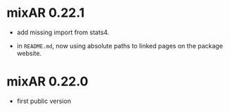 # mixAR 0.22.1

- add missing import from stats4.

- in `README.md`, now using absolute paths to linked pages on the package website.



# mixAR 0.22.0

- first public version

